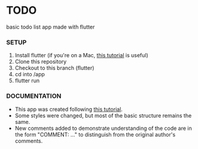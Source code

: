 # TODO
basic todo list app made with flutter

### SETUP
1. Install flutter (if you're on a Mac, [this tutorial](https://www.geeksforgeeks.org/flutter-installation-on-macos/) is useful)
2. Clone this repository
3. Checkout to this branch (flutter)
4. cd into /app
7. flutter run

### DOCUMENTATION
* This app was created following [this tutorial](https://daily-dev-tips.com/posts/build-a-todo-list-app-with-flutter/).
* Some styles were changed, but most of the basic structure remains the same.
* New comments added to demonstrate understanding of the code are in the form "COMMENT: ..." to distinguish from the original author's comments.
